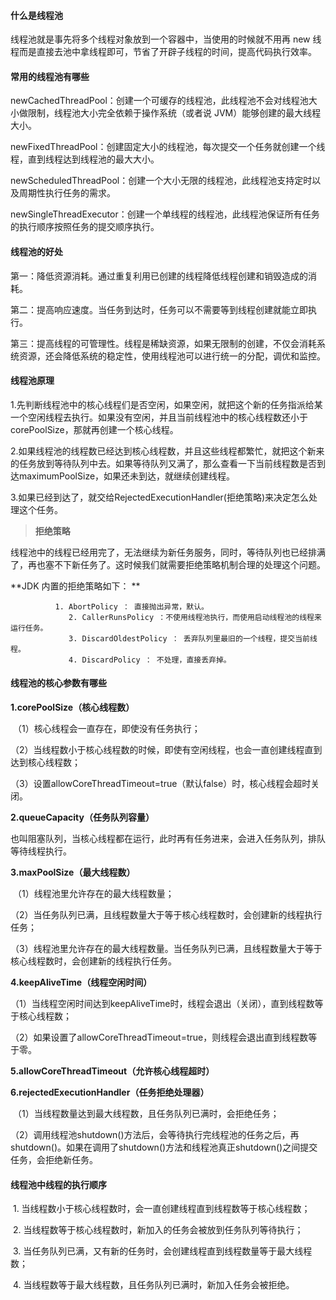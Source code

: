 #### 什么是线程池

线程池就是事先将多个线程对象放到一个容器中，当使用的时候就不用再 new 线程而是直接去池中拿线程即可，节省了开辟子线程的时间，提高代码执行效率。

#### 常用的线程池有哪些

newCachedThreadPool：创建一个可缓存的线程池，此线程池不会对线程池大小做限制，线程池大小完全依赖于操作系统（或者说 JVM）能够创建的最大线程大小。

newFixedThreadPool：创建固定大小的线程池，每次提交一个任务就创建一个线程，直到线程达到线程池的最大大小。

newScheduledThreadPool：创建一个大小无限的线程池，此线程池支持定时以及周期性执行任务的需求。

newSingleThreadExecutor：创建一个单线程的线程池，此线程池保证所有任务的执行顺序按照任务的提交顺序执行。

#### 线程池的好处

第一：降低资源消耗。通过重复利用已创建的线程降低线程创建和销毁造成的消耗。

第二：提高响应速度。当任务到达时，任务可以不需要等到线程创建就能立即执行。

第三：提高线程的可管理性。线程是稀缺资源，如果无限制的创建，不仅会消耗系统资源，还会降低系统的稳定性，使用线程池可以进行统一的分配，调优和监控。

#### 线程池原理

1.先判断线程池中的核心线程们是否空闲，如果空闲，就把这个新的任务指派给某一个空闲线程去执行。如果没有空闲，并且当前线程池中的核心线程数还小于 corePoolSize，那就再创建一个核心线程。

2.如果线程池的线程数已经达到核心线程数，并且这些线程都繁忙，就把这个新来的任务放到等待队列中去。如果等待队列又满了，那么查看一下当前线程数是否到达maximumPoolSize，如果还未到达，就继续创建线程。

3.如果已经到达了，就交给RejectedExecutionHandler(拒绝策略)来决定怎么处理这个任务。

> **拒绝策略**

线程池中的线程已经用完了，无法继续为新任务服务，同时，等待队列也已经排满了，再也塞不下新任务了。这时候我们就需要拒绝策略机制合理的处理这个问题。

**JDK 内置的拒绝策略如下： **

              1. AbortPolicy ： 直接抛出异常，默认。
                 2. CallerRunsPolicy ：不使用线程池执行，而使用启动线程池的线程来运行任务。
                 3. DiscardOldestPolicy ： 丢弃队列里最旧的一个线程，提交当前线程。
                 4. DiscardPolicy ： 不处理，直接丢弃掉。

#### 线程池的核心参数有哪些

**1.corePoolSize（核心线程数）**

​             （1）核心线程会一直存在，即使没有任务执行；

​             （2）当线程数小于核心线程数的时候，即使有空闲线程，也会一直创建线程直到达到核心线程数；

​             （3）设置allowCoreThreadTimeout=true（默认false）时，核心线程会超时关闭。

**2.queueCapacity（任务队列容量）**

也叫阻塞队列，当核心线程都在运行，此时再有任务进来，会进入任务队列，排队等待线程执行。

**3.maxPoolSize（最大线程数）**

​             （1）线程池里允许存在的最大线程数量；

​             （2）当任务队列已满，且线程数量大于等于核心线程数时，会创建新的线程执行任务；

​             （3）线程池里允许存在的最大线程数量。当任务队列已满，且线程数量大于等于核心线程数时，会创建新的线程执行任务。

**4.keepAliveTime（线程空闲时间）**

​             （1）当线程空闲时间达到keepAliveTime时，线程会退出（关闭），直到线程数等于核心线程数；

​             （2）如果设置了allowCoreThreadTimeout=true，则线程会退出直到线程数等于零。

**5.allowCoreThreadTimeout（允许核心线程超时）**

**6.rejectedExecutionHandler（任务拒绝处理器）**

​             （1）当线程数量达到最大线程数，且任务队列已满时，会拒绝任务；

​             （2）调用线程池shutdown()方法后，会等待执行完线程池的任务之后，再shutdown()。如果在调用了shutdown()方法和线程池真正shutdown()之间提交任务，会拒绝新任务。

#### 线程池中线程的执行顺序

​     1. 当线程数小于核心线程数时，会一直创建线程直到线程数等于核心线程数；

​     2. 当线程数等于核心线程数时，新加入的任务会被放到任务队列等待执行；

​     3. 当任务队列已满，又有新的任务时，会创建线程直到线程数量等于最大线程数；

​     4. 当线程数等于最大线程数，且任务队列已满时，新加入任务会被拒绝。